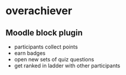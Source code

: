 overachiever
======
Moodle block plugin
-------------
<ul>
<li>participants collect points</li>
<li>earn badges</li>
<li>open new sets of quiz questions</li>
<li>get ranked in ladder with other participants</li>
</ul>